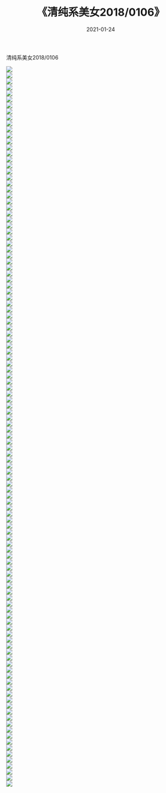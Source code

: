 ﻿---
layout: post
title:  《清纯系美女2018/0106》
date:   2021-01-24
img: http://pic.660000.xyz/1:/清纯系美女/2018/0106/000.jpg
categories: [美女, 清纯, 唯美]
---

清纯系美女2018/0106

 ![](http://pic.660000.xyz/1:/清纯系美女/2018/0106/001.jpg) <br>![](http://pic.660000.xyz/1:/清纯系美女/2018/0106/002.jpg) <br>![](http://pic.660000.xyz/1:/清纯系美女/2018/0106/003.jpg) <br>![](http://pic.660000.xyz/1:/清纯系美女/2018/0106/004.jpg) <br>![](http://pic.660000.xyz/1:/清纯系美女/2018/0106/005.jpg) <br>![](http://pic.660000.xyz/1:/清纯系美女/2018/0106/006.jpg) <br>![](http://pic.660000.xyz/1:/清纯系美女/2018/0106/007.jpg) <br>![](http://pic.660000.xyz/1:/清纯系美女/2018/0106/008.jpg) <br>![](http://pic.660000.xyz/1:/清纯系美女/2018/0106/009.jpg) <br>![](http://pic.660000.xyz/1:/清纯系美女/2018/0106/010.jpg) <br>![](http://pic.660000.xyz/1:/清纯系美女/2018/0106/011.jpg) <br>![](http://pic.660000.xyz/1:/清纯系美女/2018/0106/012.jpg) <br>![](http://pic.660000.xyz/1:/清纯系美女/2018/0106/013.jpg) <br>![](http://pic.660000.xyz/1:/清纯系美女/2018/0106/014.jpg) <br>![](http://pic.660000.xyz/1:/清纯系美女/2018/0106/015.jpg) <br>![](http://pic.660000.xyz/1:/清纯系美女/2018/0106/016.jpg) <br>![](http://pic.660000.xyz/1:/清纯系美女/2018/0106/017.jpg) <br>![](http://pic.660000.xyz/1:/清纯系美女/2018/0106/018.jpg) <br>![](http://pic.660000.xyz/1:/清纯系美女/2018/0106/019.jpg) <br>![](http://pic.660000.xyz/1:/清纯系美女/2018/0106/020.jpg) <br>![](http://pic.660000.xyz/1:/清纯系美女/2018/0106/021.jpg) <br>![](http://pic.660000.xyz/1:/清纯系美女/2018/0106/022.jpg) <br>![](http://pic.660000.xyz/1:/清纯系美女/2018/0106/023.jpg) <br>![](http://pic.660000.xyz/1:/清纯系美女/2018/0106/024.jpg) <br>![](http://pic.660000.xyz/1:/清纯系美女/2018/0106/025.jpg) <br>![](http://pic.660000.xyz/1:/清纯系美女/2018/0106/026.jpg) <br>![](http://pic.660000.xyz/1:/清纯系美女/2018/0106/027.jpg) <br>![](http://pic.660000.xyz/1:/清纯系美女/2018/0106/028.jpg) <br>![](http://pic.660000.xyz/1:/清纯系美女/2018/0106/029.jpg) <br>![](http://pic.660000.xyz/1:/清纯系美女/2018/0106/030.jpg) <br>![](http://pic.660000.xyz/1:/清纯系美女/2018/0106/031.jpg) <br>![](http://pic.660000.xyz/1:/清纯系美女/2018/0106/032.jpg) <br>![](http://pic.660000.xyz/1:/清纯系美女/2018/0106/033.jpg) <br>![](http://pic.660000.xyz/1:/清纯系美女/2018/0106/034.jpg) <br>![](http://pic.660000.xyz/1:/清纯系美女/2018/0106/035.jpg) <br>![](http://pic.660000.xyz/1:/清纯系美女/2018/0106/036.jpg) <br>![](http://pic.660000.xyz/1:/清纯系美女/2018/0106/037.jpg) <br>![](http://pic.660000.xyz/1:/清纯系美女/2018/0106/038.jpg) <br>![](http://pic.660000.xyz/1:/清纯系美女/2018/0106/039.jpg) <br>![](http://pic.660000.xyz/1:/清纯系美女/2018/0106/040.jpg) <br>![](http://pic.660000.xyz/1:/清纯系美女/2018/0106/041.jpg) <br>![](http://pic.660000.xyz/1:/清纯系美女/2018/0106/042.jpg) <br>![](http://pic.660000.xyz/1:/清纯系美女/2018/0106/043.jpg) <br>![](http://pic.660000.xyz/1:/清纯系美女/2018/0106/044.jpg) <br>![](http://pic.660000.xyz/1:/清纯系美女/2018/0106/045.jpg) <br>![](http://pic.660000.xyz/1:/清纯系美女/2018/0106/046.jpg) <br>![](http://pic.660000.xyz/1:/清纯系美女/2018/0106/047.jpg) <br>![](http://pic.660000.xyz/1:/清纯系美女/2018/0106/048.jpg) <br>![](http://pic.660000.xyz/1:/清纯系美女/2018/0106/049.jpg) <br>![](http://pic.660000.xyz/1:/清纯系美女/2018/0106/050.jpg) <br>![](http://pic.660000.xyz/1:/清纯系美女/2018/0106/051.jpg) <br>![](http://pic.660000.xyz/1:/清纯系美女/2018/0106/052.jpg) <br>![](http://pic.660000.xyz/1:/清纯系美女/2018/0106/053.jpg) <br>![](http://pic.660000.xyz/1:/清纯系美女/2018/0106/054.jpg) <br>![](http://pic.660000.xyz/1:/清纯系美女/2018/0106/055.jpg) <br>![](http://pic.660000.xyz/1:/清纯系美女/2018/0106/056.jpg) <br>![](http://pic.660000.xyz/1:/清纯系美女/2018/0106/057.jpg) <br>![](http://pic.660000.xyz/1:/清纯系美女/2018/0106/058.jpg) <br>![](http://pic.660000.xyz/1:/清纯系美女/2018/0106/059.jpg) <br>![](http://pic.660000.xyz/1:/清纯系美女/2018/0106/060.jpg) <br>![](http://pic.660000.xyz/1:/清纯系美女/2018/0106/061.jpg) <br>![](http://pic.660000.xyz/1:/清纯系美女/2018/0106/062.jpg) <br>![](http://pic.660000.xyz/1:/清纯系美女/2018/0106/063.jpg) <br>![](http://pic.660000.xyz/1:/清纯系美女/2018/0106/064.jpg) <br>![](http://pic.660000.xyz/1:/清纯系美女/2018/0106/065.jpg) <br>![](http://pic.660000.xyz/1:/清纯系美女/2018/0106/066.jpg) <br>![](http://pic.660000.xyz/1:/清纯系美女/2018/0106/067.jpg) <br>![](http://pic.660000.xyz/1:/清纯系美女/2018/0106/068.jpg) <br>![](http://pic.660000.xyz/1:/清纯系美女/2018/0106/069.jpg) <br>![](http://pic.660000.xyz/1:/清纯系美女/2018/0106/070.jpg) <br>![](http://pic.660000.xyz/1:/清纯系美女/2018/0106/071.jpg) <br>![](http://pic.660000.xyz/1:/清纯系美女/2018/0106/072.jpg) <br>![](http://pic.660000.xyz/1:/清纯系美女/2018/0106/073.jpg) <br>![](http://pic.660000.xyz/1:/清纯系美女/2018/0106/074.jpg) <br>![](http://pic.660000.xyz/1:/清纯系美女/2018/0106/075.jpg) <br>![](http://pic.660000.xyz/1:/清纯系美女/2018/0106/076.jpg) <br>![](http://pic.660000.xyz/1:/清纯系美女/2018/0106/077.jpg) <br>![](http://pic.660000.xyz/1:/清纯系美女/2018/0106/078.jpg) <br>![](http://pic.660000.xyz/1:/清纯系美女/2018/0106/079.jpg) <br>![](http://pic.660000.xyz/1:/清纯系美女/2018/0106/080.jpg) <br>![](http://pic.660000.xyz/1:/清纯系美女/2018/0106/081.jpg) <br>![](http://pic.660000.xyz/1:/清纯系美女/2018/0106/082.jpg) <br>![](http://pic.660000.xyz/1:/清纯系美女/2018/0106/083.jpg) <br>![](http://pic.660000.xyz/1:/清纯系美女/2018/0106/084.jpg) <br>![](http://pic.660000.xyz/1:/清纯系美女/2018/0106/085.jpg) <br>![](http://pic.660000.xyz/1:/清纯系美女/2018/0106/086.jpg) <br>![](http://pic.660000.xyz/1:/清纯系美女/2018/0106/087.jpg) <br>![](http://pic.660000.xyz/1:/清纯系美女/2018/0106/088.jpg) <br>![](http://pic.660000.xyz/1:/清纯系美女/2018/0106/089.jpg) <br>![](http://pic.660000.xyz/1:/清纯系美女/2018/0106/090.jpg) <br>![](http://pic.660000.xyz/1:/清纯系美女/2018/0106/091.jpg) <br>![](http://pic.660000.xyz/1:/清纯系美女/2018/0106/092.jpg) <br>![](http://pic.660000.xyz/1:/清纯系美女/2018/0106/093.jpg) <br>![](http://pic.660000.xyz/1:/清纯系美女/2018/0106/094.jpg) <br>![](http://pic.660000.xyz/1:/清纯系美女/2018/0106/095.jpg) <br>![](http://pic.660000.xyz/1:/清纯系美女/2018/0106/096.jpg) <br>![](http://pic.660000.xyz/1:/清纯系美女/2018/0106/097.jpg) <br>![](http://pic.660000.xyz/1:/清纯系美女/2018/0106/098.jpg) <br>![](http://pic.660000.xyz/1:/清纯系美女/2018/0106/099.jpg) <br>![](http://pic.660000.xyz/1:/清纯系美女/2018/0106/100.jpg) <br>![](http://pic.660000.xyz/1:/清纯系美女/2018/0106/101.jpg) <br>![](http://pic.660000.xyz/1:/清纯系美女/2018/0106/102.jpg) <br>![](http://pic.660000.xyz/1:/清纯系美女/2018/0106/103.jpg) <br>![](http://pic.660000.xyz/1:/清纯系美女/2018/0106/104.jpg) <br>![](http://pic.660000.xyz/1:/清纯系美女/2018/0106/105.jpg) <br>![](http://pic.660000.xyz/1:/清纯系美女/2018/0106/106.jpg) <br>![](http://pic.660000.xyz/1:/清纯系美女/2018/0106/107.jpg) <br>![](http://pic.660000.xyz/1:/清纯系美女/2018/0106/108.jpg) <br>![](http://pic.660000.xyz/1:/清纯系美女/2018/0106/109.jpg) <br>![](http://pic.660000.xyz/1:/清纯系美女/2018/0106/110.jpg) <br>![](http://pic.660000.xyz/1:/清纯系美女/2018/0106/111.jpg) <br>![](http://pic.660000.xyz/1:/清纯系美女/2018/0106/112.jpg) <br>![](http://pic.660000.xyz/1:/清纯系美女/2018/0106/113.jpg) <br>![](http://pic.660000.xyz/1:/清纯系美女/2018/0106/114.jpg) <br>![](http://pic.660000.xyz/1:/清纯系美女/2018/0106/115.jpg) <br>![](http://pic.660000.xyz/1:/清纯系美女/2018/0106/116.jpg) <br>![](http://pic.660000.xyz/1:/清纯系美女/2018/0106/117.jpg) <br>![](http://pic.660000.xyz/1:/清纯系美女/2018/0106/118.jpg) <br>![](http://pic.660000.xyz/1:/清纯系美女/2018/0106/119.jpg) <br>![](http://pic.660000.xyz/1:/清纯系美女/2018/0106/120.jpg) <br>